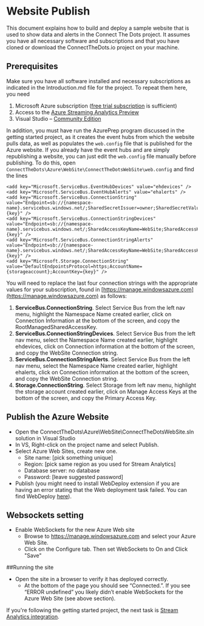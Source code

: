 # Website Publish #
This document explains how to build and deploy a sample website that is used to show data and alerts in the Connect The Dots project. It assumes you have all necessary software and subscriptions and that you have cloned or download the ConnectTheDots.io project on your machine.

## Prerequisites ##

Make sure you have all software installed and necessary subscriptions as indicated in the Introduction.md file for the project. To repeat them here, you need

1. Microsoft Azure subscription ([free trial subscription](http://azure.microsoft.com/en-us/pricing/free-trial/) is sufficient)
1. Access to the [Azure Streaming Analytics Preview](https://account.windowsazure.com/PreviewFeatures)
1. Visual Studio – [Community Edition](http://www.visualstudio.com/downloads/download-visual-studio-vs)

In addition, you must have run the AzurePrep program discussed in the getting started project, as it creates the event hubs from which the website pulls data, as well as populates the `web.config` file that is published for the Azure website. If you already have the event hubs and are simply republishing a website, you can just edit the `web.config` file manually before publishing. To do this, open `ConnectTheDots\Azure\WebSite\ConnectTheDotsWebSite\web.config` and find the lines

    <add key="Microsoft.ServiceBus.EventHubDevices" value="ehdevices" />
    <add key="Microsoft.ServiceBus.EventHubAlerts" value="ehalerts" />
    <add key="Microsoft.ServiceBus.ConnectionString" value="Endpoint=sb://{namespace-name}.servicebus.windows.net/;SharedSecretIssuer=owner;SharedSecretValue={key}" />
    <add key="Microsoft.ServiceBus.ConnectionStringDevices" value="Endpoint=sb://{namespace-name}.servicebus.windows.net/;SharedAccessKeyName=WebSite;SharedAccessKey={key}" />
    <add key="Microsoft.ServiceBus.ConnectionStringAlerts" value="Endpoint=sb://{namespace-name}.servicebus.windows.net/;SharedAccessKeyName=WebSite;SharedAccessKey={key}" />
    <add key="Microsoft.Storage.ConnectionString" value="DefaultEndpointsProtocol=https;AccountName={storageaccount};AccountKey={key}" />

You will need to replace the last four connection strings with the appropriate values for your subscription, found in [https://manage.windowsazure.com](https://manage.windowsazure.com) as follows:

1. **ServiceBus.ConnectionString**. Select Service Bus from the left nav menu, highlight the Namespace Name created earlier, click on Connection Information at the bottom of the screen, and copy the RootManagedSharedAccessKey.
2. **ServiceBus.ConnectionStringDevices**. Select Service Bus from the left nav menu, select the Namespace Name created earlier, highlight ehdevices, click on Connection information at the bottom of the screen, and copy the WebSite Connection string.
3. **ServiceBus.ConnectionStringAlerts**. Select Service Bus from the left nav menu, select the Namespace Name created earlier, highlight ehalerts, click on Connection information at the bottom of the screen, and copy the WebSite Connection string.
4. **Storage.ConnectionString**. Select Storage from left nav menu, highlight the storage account created earlier, click on Manage Access Keys at the bottom of the screen, and copy the Primary Access Key.

## Publish the Azure Website ##

* Open the ConnectTheDots\Azure\WebSite\ConnectTheDotsWebSite.sln solution in Visual Studio
* In VS, Right-click on the project name and select Publish.
* Select Azure Web Sites, create new one. 
    * Site name: [pick something unique]
    * Region: [pick same region as you used for Stream Analytics]
    * Database server: no database
    * Password: [leave suggested password]
* Publish (you might need to install WebDeploy extension if you are having an error stating that the Web deployment task failed. You can find WebDeploy [here](http://www.iis.net/downloads/microsoft/web-deploy)).

## Websockets setting ##
* Enable WebSockets for the new Azure Web site
    * Browse to https://manage.windowsazure.com and select your Azure Web Site.
    * Click on the Configure tab. Then set WebSockets to On and Click "Save"
	
##Running the site
* Open the site in a browser to verify it has deployed correctly. 
    * At the bottom of the page you should see “Connected.”. If you see “ERROR undefined” you likely didn’t enable WebSockets for the Azure Web Site (see above section).

If you're following the getting started project, the next task is [Stream Analytics integration](../StreamAnalyticsQueries/SA_setup.md).
